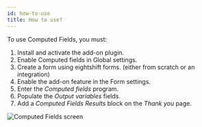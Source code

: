 ```yaml
---
id: how-to-use
title: How to use?
---
```


To use Computed Fields, you must:

1. Install and activate the add-on plugin.
2. Enable Computed fields in Global settings.
3. Create a form using eightshift forms. (either from scratch or an integration)
4. Enable the add-on feature in the Form settings.
5. Enter the _Computed fields_ program.
6. Populate the _Output variables_ fields.
7. Add a _Computed Fields Results_ block on the _Thank you_ page.

![Computed Fields screen](/img/forms/addon-computed-fields.webp)

